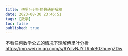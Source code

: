 ```yaml
---
title: 傅里叶分析的最通俗解释
date: 2023-08-30 23:46:51
tags: [数学]
toc: false
published: true
---
```


不看任何数学公式的情况下理解傅里叶分析
https://mp.weixin.qq.com/s/6YclvNJYTRnkB0zhuegZDw